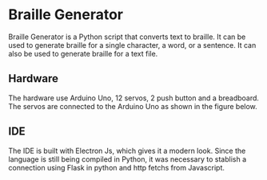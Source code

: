 # Braille Generator

Braille Generator is a Python script that converts text to braille. It can be used to generate braille for a single character, a word, or a sentence. It can also be used to generate braille for a text file.

## Hardware

The hardware use Arduino Uno, 12 servos, 2 push button and a breadboard. The servos are connected to the Arduino Uno as shown in the figure below.

## IDE

The IDE is built with Electron Js, which gives it a modern look. Since the language is still being compiled in Python, it was necessary to stablish a connection using Flask in python and http fetchs from Javascript.

